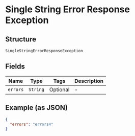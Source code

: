 
# Single String Error Response Exception

## Structure

`SingleStringErrorResponseException`

## Fields

| Name | Type | Tags | Description |
|  --- | --- | --- | --- |
| `errors` | `String` | Optional | - |

## Example (as JSON)

```json
{
  "errors": "errors4"
}
```

